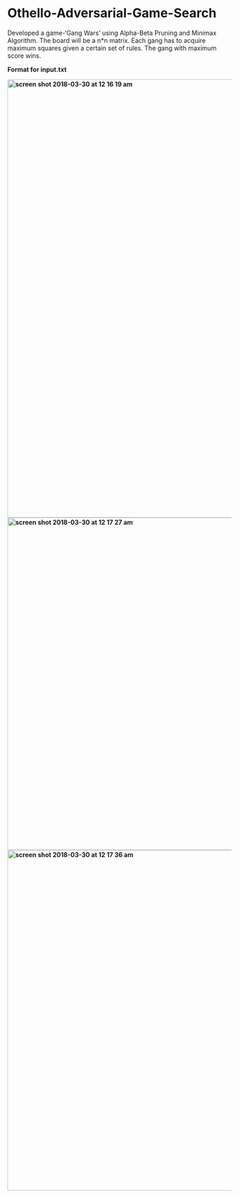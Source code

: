 # Othello-Adversarial-Game-Search
Developed a game-‘Gang Wars’ using Alpha-Beta Pruning and Minimax Algorithm. The board will be a n*n matrix. Each gang has to acquire maximum squares given a certain set of rules. The gang with maximum score wins.

<b>Format for input.txt<b>

<img width="983" alt="screen shot 2018-03-30 at 12 16 19 am" src="https://user-images.githubusercontent.com/23444062/38128492-a53c3cd8-33af-11e8-974e-6f5ed4befb20.png">
<img width="746" alt="screen shot 2018-03-30 at 12 17 27 am" src="https://user-images.githubusercontent.com/23444062/38128523-c8b50fb4-33af-11e8-9989-5cf808deb276.png">
<img width="764" alt="screen shot 2018-03-30 at 12 17 36 am" src="https://user-images.githubusercontent.com/23444062/38128532-cf2c27f6-33af-11e8-80bc-55bbfa65c0c8.png">

